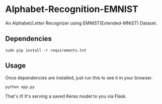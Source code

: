# Alphabet-Recognition-EMNIST
An Alphabet/Letter Recognizer using EMNIST(Extended-MNIST) Dataset.

## Dependencies

```sudo pip install -r requirements.txt```

## Usage

Once dependencies are installed, just run this to see it in your browser. 

```python app.py```

That's it! It's serving a saved Keras model to you via Flask. 

